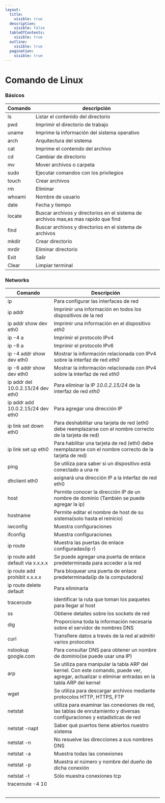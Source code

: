 ```yaml
---
layout:
  title:
    visible: true
  description:
    visible: false
  tableOfContents:
    visible: true
  outline:
    visible: true
  pagination:
    visible: true
---
```


# Comando de Linux

### Básicos

| Comando | descripción                                                                         |
| ------- | ----------------------------------------------------------------------------------- |
| ls      | Listar el contenido del directorio                                                  |
| pwd     | Imprimir el directorio de trabajo                                                   |
| uname   | Imprime la información del sistema operativo                                        |
| arch    | Arquitectura del sistema                                                            |
| cat     | Imprime el contenido del archivo                                                    |
| cd      | Cambiar de directorio                                                               |
| mv      | Mover archivos o carpeta                                                            |
| sudo    | Ejecutar comandos con los privilegios                                               |
| touch   | Crear archivos                                                                      |
| rm      | Eliminar                                                                            |
| whoami  | Nombre de usuario                                                                   |
| date    | Fecha y tiempo                                                                      |
| locate  | Buscar archivos y directorios en el sistema de archivos mas,es mas rapido que find  |
| find    | Buscar archivos y directorios en el sistema de archivos                             |
| mkdir   | Crear directorio                                                                    |
| mrdir   | Eliminar directorio                                                                 |
| Exit    | Salir                                                                               |
| Clear   | Limpiar terminal                                                                    |

### Networks

| Comando                           | Descripción                                                                                                                                        |
| --------------------------------- | -------------------------------------------------------------------------------------------------------------------------------------------------- |
| ip                                | Para configurar las interfaces de red                                                                                                              |
| ip addr                           | Imprimir una información en todos los dispositivos de la red                                                                                       |
| ip addr show dev eth0             | Imprimir una información en el dispositivo _eth0_                                                                                                  |
| ip -4 a                           | Imprimir el protocolo IPv4                                                                                                                         |
| ip -6 a                           | Imprimir el protocolo IPv6                                                                                                                         |
| ip -4 addr show dev eth0          | Mostrar la información relacionada con IPv4 sobre la interfaz de red _eth0_                                                                        |
| ip -6 addr show dev eth0          | Mostrar la información relacionada con IPv4 sobre la interfaz de red _eth0_                                                                        |
| ip addr del 10.0.2.15/24 dev eth0 | Para eliminar la IP _10.0.2.15/24_ de la interfaz de red _eth0_                                                                                    |
| ip addr add 10.0.2.15/24 dev eth0 | Para agregar una dirección IP                                                                                                                      |
| ip link set down eth0             | Para deshabilitar una tarjeta de red (eth0 debe reemplazarse con el nombre correcto de la tarjeta de red)                                          |
| ip link set up eth0               | Para habilitar una tarjeta de red (eth0 debe reemplazarse con el nombre correcto de la tarjeta de red)                                             |
| ping                              | Se utiliza para saber si un dispositivo está conectado a una re                                                                                    |
| dhclient eth0                     | asignará una dirección IP a la interfaz de red eth0                                                                                                |
| host                              | Permite conocer la dirección IP de un nombre de dominio (También se puede agregar la ip)                                                           |
| hostname                          | Permite editar el nombre de host de su sistema(solo hasta el reinicio)                                                                             |
| iwconfig                          | Muestra configuraciones                                                                                                                            |
| ifconfig                          | Muestra configuraciones                                                                                                                            |
| ip route                          | Muestra las puertas de enlace configuradas(ip r)                                                                                                   |
| ip route add default via x.x.x.x  | Se puede agregar una puerta de enlace predeterminada para acceder a la red                                                                         |
| ip route add prohibit x.x.x.x     | Para bloquear una puerta de enlace predeterminada(ip de la computadora)                                                                            |
| ip route delete default           | Para eliminarla                                                                                                                                    |
| traceroute                        | Identificar la ruta que toman los paquetes para llegar al host                                                                                     |
| ss                                | Obtiene detalles sobre los sockets de red                                                                                                          |
| dig                               | Proporciona toda la información necesaria sobre el servidor de nombres DNS                                                                         |
| curl                              | Transfiere datos a través de la red al admitir varios protocolos                                                                                   |
| nslookup google.com               | Para consultar DNS para obtener un nombre de dominio(se puede usar una IP)                                                                         |
| arp                               | Se utiliza para manipular la tabla ARP del kernel. Con este comando, puede ver, agregar, actualizar o eliminar entradas en la tabla ARP del kernel |
| wget                              | Se utiliza para descargar archivos mediante protocolos HTTP, HTTPS, FTP                                                                            |
| netstat                           | utiliza para examinar las conexiones de red, las tablas de enrutamiento y diversas configuraciones y estadísticas de red                           |
| netstat -napt                     | Saber qué puertos tiene abiertos nuestro sistema                                                                                                   |
| netstat -n                        | No resuelve las direcciones a sus nombres DNS                                                                                                      |
| netstat -a                        | Muestra todas las conexiones                                                                                                                       |
| netstat -p                        | Muestra el número y nombre del dueño de dicha conexión                                                                                             |
| netstat -t                        | Sólo muestra conexiones tcp                                                                                                                        |
| traceroute -4 10                  |                                                                                                                                                    |
|                                   |                                                                                                                                                    |
|                                   |                                                                                                                                                    |
|                                   |                                                                                                                                                    |
|                                   |                                                                                                                                                    |
|                                   |                                                                                                                                                    |




